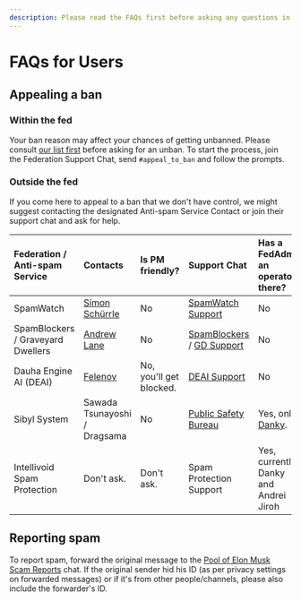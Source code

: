 ```yaml
---
description: Please read the FAQs first before asking any questions in the Support chat.
---
```


# FAQs for Users

## Appealing a ban

### Within the fed

Your ban reason may affect your chances of getting unbanned. Please consult [our list first](https://en.handbooksbythepins.gq/community-hub/network-federation/fedban-reasons) before asking for an unban. To start the process, join the Federation Support Chat, send `#appeal_to_ban` and follow the prompts.

### Outside the fed

If you come here to appeal to a ban that we don't have control, we might suggest contacting the designated Anti-spam Service Contact or join their support chat and ask for help.

| Federation / Anti-spam Service | Contacts | Is PM friendly? | Support Chat | Has a FedAdmin an operator there? |
| :--- | :--- | :--- | :--- | :--- |
| SpamWatch | [Simon Schürrle](https://t.me/SitiSchu) | No | [SpamWatch Support](https://t.me/SpamWatchSupport) | No |
| SpamBlockers / Graveyard Dwellers | [Andrew Lane](https://t.me/TwitFace) | No | [SpamBlockers](https://t.me/SpamBlockers) / [GD Support](https://t.me/GraveyardDwellers) | No |
| Dauha Engine AI \(DEAI\) | [Felenov](https://t.me/Felenov) | No, you'll get blocked. | [DEAI Support](https://t.me/joinchat/EDyCUlc3Dgc8BJH6z0GWWg) | No |
| Sibyl System | Sawada Tsunayoshi / Dragsama | No | [Public Safety Bureau](https://t.me/PublicSafetyBureau) | Yes, only [Danky](https://t.me/Dank_as_Fuck). |
| Intellivoid Spam Protection | Don't ask. | Don't ask. | Spam Protection Support | Yes, currently Danky and Andrei Jiroh |

## Reporting spam

To report spam, forward the original message to the [Pool of Elon Musk Scam Reports](https://t.me/FedbanRequestDumpingHub) chat. If the original sender hid his ID \(as per privacy settings on forwarded messages\) or if it's from other people/channels, please also include the forwarder's ID.

